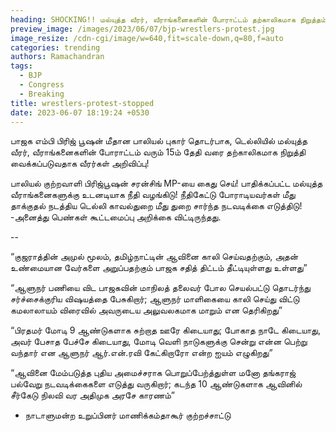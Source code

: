 ```yaml
---
heading: SHOCKING!! மல்யுத்த வீரர், வீராங்கனைகளின் போராட்டம் தற்காலிகமாக நிறுத்தம்!
preview_image: /images/2023/06/07/bjp-wrestlers-protest.jpg
image_resize: /cdn-cgi/image/w=640,fit=scale-down,q=80,f=auto
categories: trending
authors: Ramachandran
tags:
  - BJP
  - Congress
  - Breaking
title: wrestlers-protest-stopped
date: 2023-06-07 18:19:24 +0530
---
```

பாஜக எம்பி பிரிஜ் பூஷன் மீதான பாலியல் புகார் தொடர்பாக, டெல்லியில் மல்யுத்த வீரர், வீராங்கனைகளின் போராட்டம் வரும் 15ம் தேதி வரை தற்காலிகமாக நிறுத்தி வைக்கப்படுவதாக வீரர்கள் அறிவிப்பு!

பாலியல் குற்றவாளி பிரிஜ்பூஷன் சரன்சிங் MP-யை கைது செய்! பாதிக்கப்பட்ட மல்யுத்த வீராங்கனைகளுக்கு உடனடியாக நீதி வழங்கிடு! நீதிகேட்டு போராடியவர்கள் மீது தாக்குதல் நடத்திய டெல்லி காவல்துறை மீது துறை சார்ந்த நடவடிக்கை எடுத்திடு! -அனைத்து பெண்கள் கூட்டமைப்பு அறிக்கை விட்டிருந்தது.

\--

“குஜராத்தின் அமுல் மூலம், தமிழ்நாட்டின் ஆவினை காலி செய்வதற்கும், அதன் உண்மையான வேர்களை அறுப்பதற்கும் பாஜக சதித் திட்டம் தீட்டியுள்ளது உள்ளது”

“ஆளுநர் பணியை விட பாஜகவின் மாநிலத் தலைவர்   போல செயல்பட்டு தொடர்ந்து சர்ச்சைக்குரிய விஷயத்தை பேசுகிறார்; ஆளுநர் மாளிகையை காலி செய்து விட்டு கமலாலாயம் விரைவில் அவருடைய அலுவலகமாக மாறும் என தெரிகிறது” 

“பிரதமர் மோடி 9 ஆண்டுகளாக சுற்றாத ஊரே கிடையாது; போகாத நாடே கிடையாது, அவர் பேசாத பேச்சே கிடையாது, மோடி வெளி நாடுகளுக்கு சென்று என்ன பெற்று வந்தார் என ஆளுநர் ஆர்.என்.ரவி கேட்கிறாரோ என்ற ஐயம் எழுகிறது” 

“ஆவினை மேம்படுத்த புதிய அமைச்சராக பொறுப்பேற்த்துள்ள மனோ தங்கராஜ் பல்வேறு நடவடிக்கைகளை எடுத்து வருகிறார்; கடந்த 10 ஆண்டுகளாக ஆவினில் சீர்கேடு நிலவி வர அதிமுக அரசே காரணம்”

* நாடாளுமன்ற உறுப்பினர் மாணிக்கம்தாகூர் குற்றச்சாட்டு